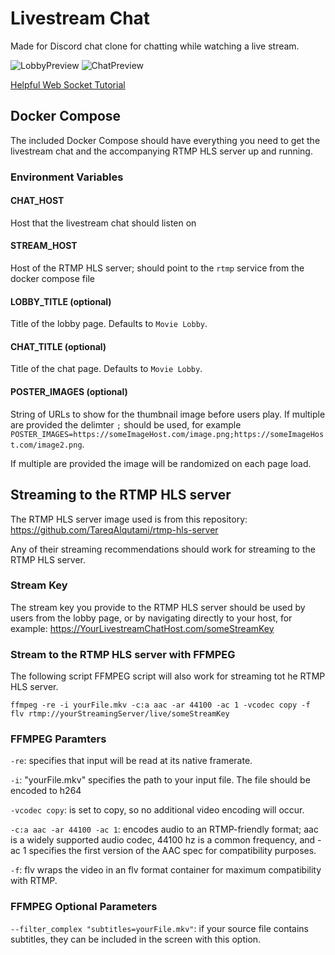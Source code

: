 # Livestream Chat
Made for Discord chat clone for chatting while watching a live stream.

![LobbyPreview](https://cacheblasters.nyc3.cdn.digitaloceanspaces.com/LivestreamChatPreview_Lobby.png)
![ChatPreview](https://cacheblasters.nyc3.cdn.digitaloceanspaces.com/LivestreamChatPreview_Chat.png)



[Helpful Web Socket Tutorial](https://www.youtube.com/watch?v=vQjiN8Qgs3c&list=PL4cUxeGkcC9i4V-_ZVwLmOusj8YAUhj_9)

## Docker Compose

The included Docker Compose should have everything you need to get the livestream chat and the accompanying RTMP HLS server up and running.

### Environment Variables

#### CHAT_HOST

Host that the livestream chat should listen on

#### STREAM_HOST

Host of the RTMP HLS server; should point to the `rtmp` service from the docker compose file

#### LOBBY_TITLE (optional)

Title of the lobby page. Defaults to `Movie Lobby`.

#### CHAT_TITLE (optional)

Title of the chat page. Defaults to `Movie Lobby`.

#### POSTER_IMAGES (optional)

String of URLs to show for the thumbnail image before users play. If multiple are provided the delimter `;` should be used, for example
`POSTER_IMAGES=https://someImageHost.com/image.png;https://someImageHost.com/image2.png`.

If multiple are provided the image will be randomized on each page load.

## Streaming to the RTMP HLS server

The RTMP HLS server image used is from this repository:
https://github.com/TareqAlqutami/rtmp-hls-server

Any of their streaming recommendations should work for streaming to the RTMP HLS server.

### Stream Key

The stream key you provide to the RTMP HLS server should be used by users from the lobby page, or by navigating directly to your host, for example: https://YourLivestreamChatHost.com/someStreamKey

### Stream to the RTMP HLS server with FFMPEG

The following script FFMPEG script will also work for streaming tot he RTMP HLS server.

`ffmpeg -re -i yourFile.mkv -c:a aac -ar 44100 -ac 1 -vcodec copy -f flv rtmp://yourStreamingServer/live/someStreamKey`

### FFMPEG Paramters

`-re`: specifies that input will be read at its native framerate.

`-i`: "yourFile.mkv" specifies the path to your input file. The file should be encoded to h264

`-vcodec copy`: is set to copy, so no additional video encoding will occur.

`-c:a aac -ar 44100 -ac 1`: encodes audio to an RTMP-friendly format; aac is a widely supported audio codec, 44100 hz is a common frequency, and -ac 1 specifies the first version of the AAC spec for compatibility purposes.

`-f`: flv wraps the video in an flv format container for maximum compatibility with RTMP.

### FFMPEG Optional Parameters

`--filter_complex "subtitles=yourFile.mkv"`: if your source file contains subtitles, they can be included in the screen with this option.

